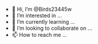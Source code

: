 - 👋 Hi, I’m @Birds23445w
- 👀 I’m interested in ...
- 🌱 I’m currently learning ...
- 💞️ I’m looking to collaborate on ...
- 📫 How to reach me ...

<!---
Birds23445w/Birds23445w is a ✨ special ✨ repository because its `README.md` (this file) appears on your GitHub profile.
You can click the Preview link to take a look at your changes.
--->
